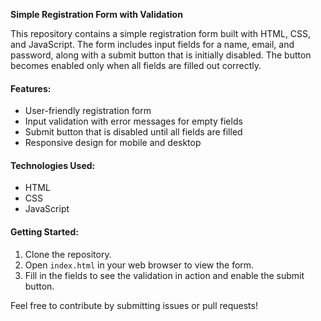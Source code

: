 **Simple Registration Form with Validation**

This repository contains a simple registration form built with HTML, CSS, and JavaScript. The form includes input fields for a name, email, and password, along with a submit button that is initially disabled. The button becomes enabled only when all fields are filled out correctly.

#### Features:
- User-friendly registration form
- Input validation with error messages for empty fields
- Submit button that is disabled until all fields are filled
- Responsive design for mobile and desktop

#### Technologies Used:
- HTML
- CSS
- JavaScript

#### Getting Started:
1. Clone the repository.
2. Open `index.html` in your web browser to view the form.
3. Fill in the fields to see the validation in action and enable the submit button.

Feel free to contribute by submitting issues or pull requests!
